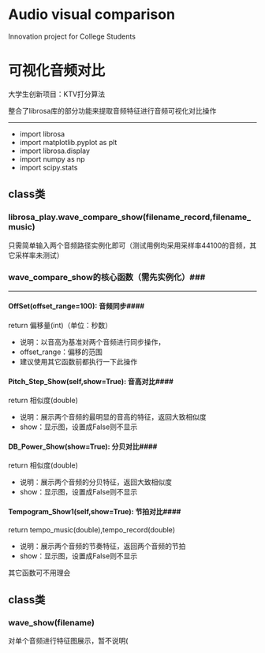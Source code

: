 # Audio visual comparison 
Innovation project for College Students


# 可视化音频对比
大学生创新项目：KTV打分算法

整合了librosa库的部分功能来提取音频特征进行音频可视化对比操作

--------------------
- import librosa
- import matplotlib.pyplot as plt
- import librosa.display
- import numpy as np
- import scipy.stats

## class类  ##
### librosa_play.wave_compare_show(filename_record,filename_music) ###
只需简单输入两个音频路径实例化即可（测试用例均采用采样率44100的音频，其它采样率未测试）

### wave\_compare_show的核心函数（需先实例化）### 
---

#### OffSet(offset\_range=100): 音频同步####
return 偏移量(int)（单位：秒数）

- 说明：以音高为基准对两个音频进行同步操作，
- offset_range：偏移的范围
- 建议使用其它函数前都执行一下此操作

#### Pitch\_Step_Show(self,show=True): 音高对比####
return 相似度(double)

- 说明：展示两个音频的最明显的音高的特征，返回大致相似度
- show：显示图，设置成False则不显示

#### DB\_Power_Show(show=True): 分贝对比####
return 相似度(double)

- 说明：展示两个音频的分贝特征，返回大致相似度
- show：显示图，设置成False则不显示

#### Tempogram\_Show1(self,show=True): 节拍对比####
return tempo_music(double),tempo_record(double)

- 说明：展示两个音频的节奏特征，返回两个音频的节拍
- show：显示图，设置成False则不显示

其它函数可不用理会


## class类  ##
### wave\_show(filename) ###
对单个音频进行特征图展示，暂不说明(
